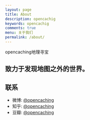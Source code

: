 ```yaml
---
layout: page
title: About
description: opencachig
keywords: opencachig
comments: true
menu: 关于我们
permalink: /about/
---
```


opencaching地理寻宝


## 致力于发现地图之外的世界。

## 联系


* 微博: [@opencaching](http://weibo.com/opencaching)
* 知乎: [@opencaching](http://www.zhihu.com/people/opencaching)
* 豆瓣: [@opencaching](http://www.douban.com/people/opencaching)


